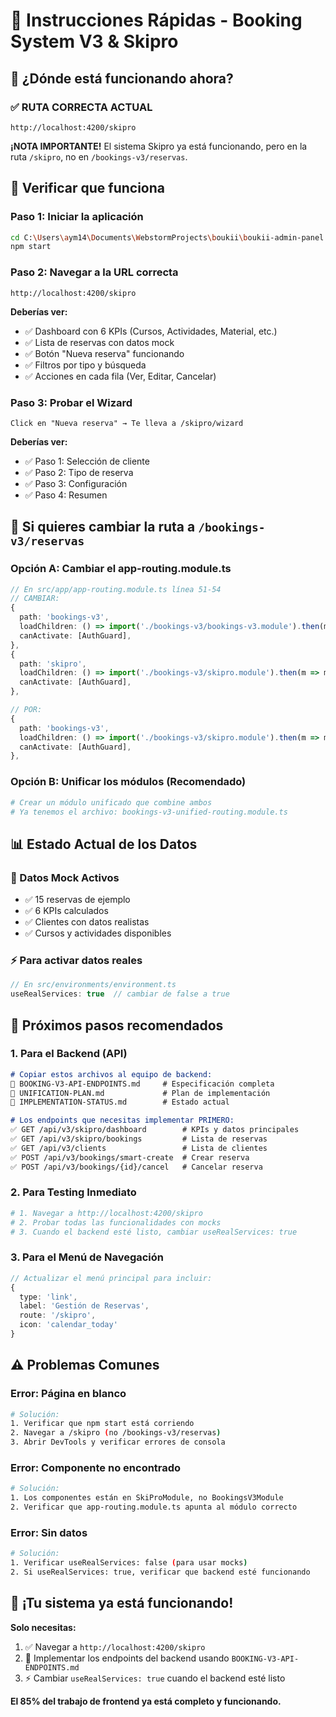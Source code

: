 # 🚀 **Instrucciones Rápidas - Booking System V3 & Skipro**

## 📍 **¿Dónde está funcionando ahora?**

### **✅ RUTA CORRECTA ACTUAL**
```
http://localhost:4200/skipro
```

**¡NOTA IMPORTANTE!** El sistema Skipro ya está funcionando, pero en la ruta `/skipro`, no en `/bookings-v3/reservas`.

## 🔧 **Verificar que funciona**

### **Paso 1: Iniciar la aplicación**
```bash
cd C:\Users\aym14\Documents\WebstormProjects\boukii\boukii-admin-panel
npm start
```

### **Paso 2: Navegar a la URL correcta**
```
http://localhost:4200/skipro
```

**Deberías ver:**
- ✅ Dashboard con 6 KPIs (Cursos, Actividades, Material, etc.)
- ✅ Lista de reservas con datos mock
- ✅ Botón "Nueva reserva" funcionando
- ✅ Filtros por tipo y búsqueda
- ✅ Acciones en cada fila (Ver, Editar, Cancelar)

### **Paso 3: Probar el Wizard**
```
Click en "Nueva reserva" → Te lleva a /skipro/wizard
```

**Deberías ver:**
- ✅ Paso 1: Selección de cliente
- ✅ Paso 2: Tipo de reserva
- ✅ Paso 3: Configuración
- ✅ Paso 4: Resumen

## 🔄 **Si quieres cambiar la ruta a `/bookings-v3/reservas`**

### **Opción A: Cambiar el app-routing.module.ts**
```typescript
// En src/app/app-routing.module.ts línea 51-54
// CAMBIAR:
{
  path: 'bookings-v3',
  loadChildren: () => import('./bookings-v3/bookings-v3.module').then(m => m.BookingsV3Module),
  canActivate: [AuthGuard],
},
{
  path: 'skipro',
  loadChildren: () => import('./bookings-v3/skipro.module').then(m => m.SkiProModule),
  canActivate: [AuthGuard],
},

// POR:
{
  path: 'bookings-v3',
  loadChildren: () => import('./bookings-v3/skipro.module').then(m => m.SkiProModule),
  canActivate: [AuthGuard],
},
```

### **Opción B: Unificar los módulos (Recomendado)**
```bash
# Crear un módulo unificado que combine ambos
# Ya tenemos el archivo: bookings-v3-unified-routing.module.ts
```

## 📊 **Estado Actual de los Datos**

### **🔋 Datos Mock Activos**
- ✅ 15 reservas de ejemplo
- ✅ 6 KPIs calculados
- ✅ Clientes con datos realistas
- ✅ Cursos y actividades disponibles

### **⚡ Para activar datos reales**
```typescript
// En src/environments/environment.ts
useRealServices: true  // cambiar de false a true
```

## 🎯 **Próximos pasos recomendados**

### **1. Para el Backend (API)**
```markdown
# Copiar estos archivos al equipo de backend:
📁 BOOKING-V3-API-ENDPOINTS.md     # Especificación completa
📁 UNIFICATION-PLAN.md             # Plan de implementación
📁 IMPLEMENTATION-STATUS.md        # Estado actual

# Los endpoints que necesitas implementar PRIMERO:
✅ GET /api/v3/skipro/dashboard        # KPIs y datos principales
✅ GET /api/v3/skipro/bookings         # Lista de reservas
✅ GET /api/v3/clients                 # Lista de clientes
✅ POST /api/v3/bookings/smart-create  # Crear reserva
✅ POST /api/v3/bookings/{id}/cancel   # Cancelar reserva
```

### **2. Para Testing Inmediato**
```bash
# 1. Navegar a http://localhost:4200/skipro
# 2. Probar todas las funcionalidades con mocks
# 3. Cuando el backend esté listo, cambiar useRealServices: true
```

### **3. Para el Menú de Navegación**
```typescript
// Actualizar el menú principal para incluir:
{
  type: 'link',
  label: 'Gestión de Reservas',
  route: '/skipro',
  icon: 'calendar_today'
}
```

## ⚠️ **Problemas Comunes**

### **Error: Página en blanco**
```bash
# Solución:
1. Verificar que npm start está corriendo
2. Navegar a /skipro (no /bookings-v3/reservas)
3. Abrir DevTools y verificar errores de consola
```

### **Error: Componente no encontrado**
```bash
# Solución:
1. Los componentes están en SkiProModule, no BookingsV3Module
2. Verificar que app-routing.module.ts apunta al módulo correcto
```

### **Error: Sin datos**
```bash
# Solución:
1. Verificar useRealServices: false (para usar mocks)
2. Si useRealServices: true, verificar que backend esté funcionando
```

## 🎉 **¡Tu sistema ya está funcionando!**

**Solo necesitas:**
1. ✅ Navegar a `http://localhost:4200/skipro`
2. 🔄 Implementar los endpoints del backend usando `BOOKING-V3-API-ENDPOINTS.md`
3. ⚡ Cambiar `useRealServices: true` cuando el backend esté listo

**El 85% del trabajo de frontend ya está completo y funcionando.**